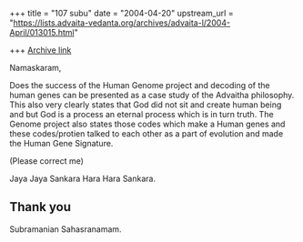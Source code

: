 +++
title = "107 subu"
date = "2004-04-20"
upstream_url = "https://lists.advaita-vedanta.org/archives/advaita-l/2004-April/013015.html"

+++
[Archive link](https://lists.advaita-vedanta.org/archives/advaita-l/2004-April/013015.html)

Namaskaram,

Does the success of the Human Genome project and decoding of the human genes
can be presented as a case study of the Advaitha philosophy. This also very
clearly states that God did not sit and create human being and but God is a
process an eternal process which is in turn truth. The Genome project also
states those codes which make a Human genes and these codes/protien talked
to each other as a part of evolution and made the Human Gene Signature.

(Please correct me)

Jaya Jaya Sankara Hara Hara Sankara.

Thank you
-------------------------------------
Subramanian Sahasranamam.


